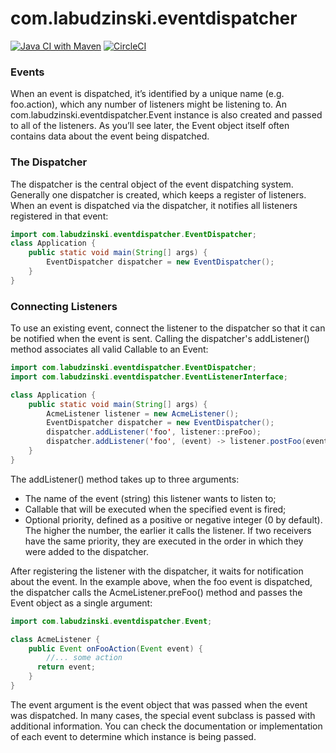 # com.labudzinski.eventdispatcher

[![Java CI with Maven](https://github.com/labudzinski/eventdispatcher/actions/workflows/maven.yml/badge.svg)](https://github.com/labudzinski/eventdispatcher/actions/workflows/maven.yml)
[![CircleCI](https://circleci.com/gh/labudzinski/eventdispatcher/tree/master.svg?style=svg)](https://circleci.com/gh/labudzinski/eventdispatcher/tree/master)

### Events

When an event is dispatched, it’s identified by a unique name (e.g. foo.action), which any number of listeners might be
listening to. An com.labudzinski.eventdispatcher.Event instance is also created and passed to all of the listeners. As
you’ll see later, the Event object itself often contains data about the event being dispatched.

### The Dispatcher

The dispatcher is the central object of the event dispatching system. Generally one dispatcher is created, which keeps a
register of listeners. When an event is dispatched via the dispatcher, it notifies all listeners registered in that
event:

```java
import com.labudzinski.eventdispatcher.EventDispatcher;
class Application {
    public static void main(String[] args) {
        EventDispatcher dispatcher = new EventDispatcher();
    }
}
```

### Connecting Listeners

To use an existing event, connect the listener to the dispatcher so that it can be notified when the event is sent.
Calling the dispatcher's addListener() method associates all valid Callable to an Event:

```java
import com.labudzinski.eventdispatcher.EventDispatcher;
import com.labudzinski.eventdispatcher.EventListenerInterface;

class Application {
    public static void main(String[] args) {
        AcmeListener listener = new AcmeListener();
        EventDispatcher dispatcher = new EventDispatcher();
        dispatcher.addListener('foo', listener::preFoo);
        dispatcher.addListener('foo', (event) -> listener.postFoo(event), 10);
    }
}
```

The addListener() method takes up to three arguments:

- The name of the event (string) this listener wants to listen to;
- Callable that will be executed when the specified event is fired;
- Optional priority, defined as a positive or negative integer (0 by default). The higher the number, the earlier it
  calls the listener. If two receivers have the same priority, they are executed in the order in which they were added
  to the dispatcher.

After registering the listener with the dispatcher, it waits for notification about the event. In the example above,
when the foo event is dispatched, the dispatcher calls the AcmeListener.preFoo() method and passes the Event object as a
single argument:

```java
import com.labudzinski.eventdispatcher.Event;

class AcmeListener {
    public Event onFooAction(Event event) {
        //... some action
      return event;
    }
}
```

The event argument is the event object that was passed when the event was dispatched. In many cases, the special event
subclass is passed with additional information. You can check the documentation or implementation of each event to
determine which instance is being passed.